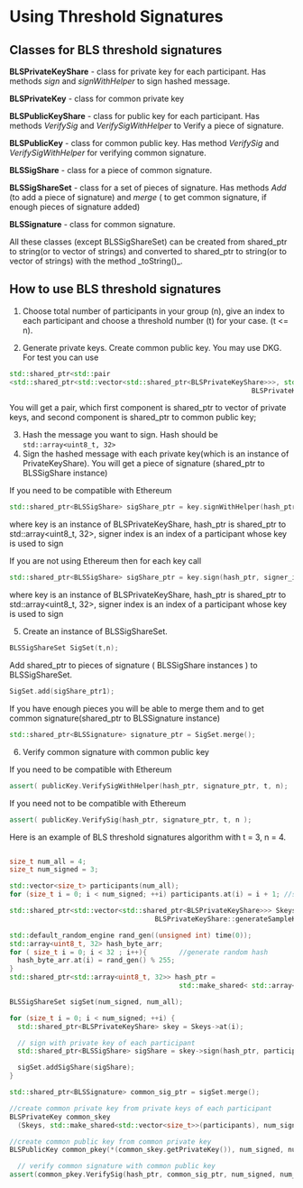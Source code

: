 # Using Threshold Signatures

<!-- SPDX-License-Identifier: (AGPL-3.0-only OR CC-BY-4.0) -->

## Classes for BLS threshold signatures

**BLSPrivateKeyShare** - class for private key for each participant. Has methods _sign_ and _signWithHelper_ to sign hashed message.

**BLSPrivateKey** - class for common private key

**BLSPublicKeyShare** - class for public key for each participant. Has methods _VerifySig_ and _VerifySigWithHelper_ to Verify a piece of signature.

**BLSPublicKey** - class for common public key. Has method _VerifySig_ and _VerifySigWithHelper_ for verifying common signature.

**BLSSigShare** - class for a piece of common signature.

**BLSSigShareSet** - class for a set of pieces of signature. Has methods _Add_ (to add a piece of signature) and _merge_ ( to get common signature, if enough pieces of signature added)

**BLSSignature** - class for common signature.

All these classes (except BLSSigShareSet) can be created from shared_ptr to string(or to vector of strings)  and converted to shared_ptr to string(or to vector of strings) with the method \_toString()_.

## How to use BLS threshold signatures

1.  Choose total number of participants in your group (n), give an index to each participant and choose a threshold number (t) for your case. (t &lt;= n).

2.  Generate private keys. Create common public key. You may use DKG.
    For test you can use

```cpp
std::shared_ptr<std::pair
<std::shared_ptr<std::vector<std::shared_ptr<BLSPrivateKeyShare>>>, std::shared_ptr<BLSPublicKey>>> keys =
                                                            BLSPrivateKeyShare::generateSampleKeys(t, n);
```

You will get a pair, which first component is shared_ptr to vector of private keys, and second component is shared_ptr to common public key;

3.  Hash the message you want to sign. Hash should be `std::array<uint8_t, 32> `
4.  Sign the hashed message with each private key(which is an instance of PrivateKeyShare). You will get a piece of signature (shared_ptr to BLSSigShare instance)

If you need to be compatible with Ethereum

```cpp
std::shared_ptr<BLSSigShare> sigShare_ptr = key.signWithHelper(hash_ptr, signer_index);
```

where key is an instance of BLSPrivateKeyShare, hash_ptr is shared_ptr to std::array&lt;uint8_t, 32>, signer index is an index of a participant whose key is used to sign

If you are not using Ethereum then for each key call

```cpp
std::shared_ptr<BLSSigShare> sigShare_ptr = key.sign(hash_ptr, signer_index)
```

where key is an instance of BLSPrivateKeyShare, hash_ptr is shared_ptr to std::array&lt;uint8_t, 32>, signer index is an index of a participant whose key is used to sign

5.  Create an instance of BLSSigShareSet.

```cpp
BLSSigShareSet SigSet(t,n);
```

Add shared_ptr to pieces of signature ( BLSSigShare instances ) to BLSSigShareSet.

```cpp
SigSet.add(sigShare_ptr1);
```

If you have enough pieces you will be able to merge them and to get common signature(shared_ptr to BLSSignature instance)

```cpp
std::shared_ptr<BLSSignature> signature_ptr = SigSet.merge();
```

6.  Verify common signature with common public key

If you need to be compatible with Ethereum

```cpp
assert( publicKey.VerifySigWithHelper(hash_ptr, signature_ptr, t, n);
```

If you need not to be compatible with Ethereum

```cpp
assert( publicKey.VerifySig(hash_ptr, signature_ptr, t, n );
```

Here is an example of BLS threshold signatures algorithm with t = 3, n = 4.

```cpp

size_t num_all = 4;
size_t num_signed = 3;

std::vector<size_t> participants(num_all);
for (size_t i = 0; i < num_signed; ++i) participants.at(i) = i + 1; //set participants indices 1,2,3

std::shared_ptr<std::vector<std::shared_ptr<BLSPrivateKeyShare>>> Skeys =
                                    BLSPrivateKeyShare::generateSampleKeys(num_signed, num_all)->first;

std::default_random_engine rand_gen((unsigned int) time(0));
std::array<uint8_t, 32> hash_byte_arr;
for ( size_t i = 0; i < 32 ; i++){        //generate random hash
  hash_byte_arr.at(i) = rand_gen() % 255;
}
std::shared_ptr<std::array<uint8_t, 32>> hash_ptr =
                                          std::make_shared< std::array<uint8_t, 32> >(hash_byte_arr);

BLSSigShareSet sigSet(num_signed, num_all);

for (size_t i = 0; i < num_signed; ++i) {
  std::shared_ptr<BLSPrivateKeyShare> skey = Skeys->at(i);

  // sign with private key of each participant
  std::shared_ptr<BLSSigShare> sigShare = skey->sign(hash_ptr, participants.at(i));

  sigSet.addSigShare(sigShare);
}

std::shared_ptr<BLSSignature> common_sig_ptr = sigSet.merge();         //create common signature

//create common private key from private keys of each participant
BLSPrivateKey common_skey
  (Skeys, std::make_shared<std::vector<size_t>>(participants), num_signed, num_all);

//create common public key from common private key
BLSPublicKey common_pkey(*(common_skey.getPrivateKey()), num_signed, num_all);

  // verify common signature with common public key
assert(common_pkey.VerifySig(hash_ptr, common_sig_ptr, num_signed, num_all));

```

